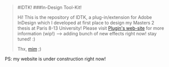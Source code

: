 > #IDTK!
> ###In-Design Tool-Kit!
> 
> Hi!
> This is the repository of IDTK, a plug-in/extension for Adobe InDesign which I developed at first place to design my Masters 2 thesis at Paris 8-13 University!
> Please visit [Plugin's web-site](http://3Dots.fr/ID-ToolKit/) for more information (wip!) --> adding bunch of new effects right now! stay tuned! :)
>
> Thx, [mim](http://Armand.eu) ;)

PS: my website is under construction right now!